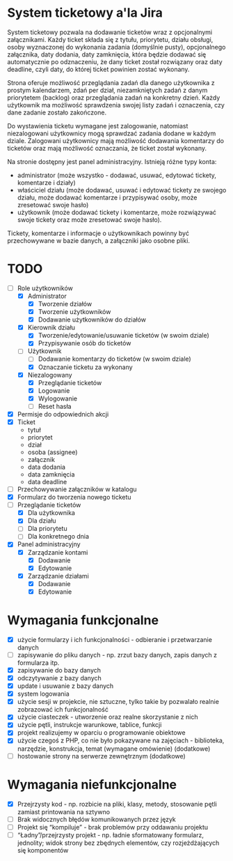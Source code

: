 # System ticketowy a'la Jira

System ticketowy pozwala na dodawanie ticketów wraz z opcjonalnymi załącznikami.
Każdy ticket składa się z tytułu, priorytetu, działu obsługi, osoby wyznaczonej do wykonania zadania (domyślnie pusty), opcjonalnego załącznika, daty dodania, daty zamknięcia, która będzie dodawać się automatycznie po odznaczeniu, że dany ticket został rozwiązany oraz daty deadline, czyli daty, do której ticket powinien zostać wykonany.

Strona oferuje możliwość przeglądania zadań dla danego użytkownika z prostym kalendarzem, zdań per dział, niezamkniętych zadań z danym priorytetem (backlog) oraz przeglądania zadań na konkretny dzień.
Każdy użytkownik ma możliwość sprawdzenia swojej listy zadań i oznaczenia, czy dane zadanie zostało zakończone.

Do wystawienia ticketu wymagane jest zalogowanie, natomiast niezalogowani użytkownicy mogą sprawdzać zadania dodane w każdym dziale. Zalogowani użytkownicy mają możliwość dodawania komentarzy do ticketów oraz mają możliwość oznaczania, że ticket został wykonany.

Na stronie dostępny jest panel administracyjny. Istnieją różne typy konta:
- administrator (może wszystko - dodawać, usuwać, edytować tickety, komentarze i działy)
- właściciel działu (może dodawać, usuwać i edytować tickety ze swojego działu, może dodawać komentarze i przypisywać osoby, może zresetować swoje hasło)
- użytkownik (może dodawać tickety i komentarze, może rozwiązywać swoje tickety oraz może zresetować swoje hasło).

Tickety, komentarze i informacje o użytkownikach powinny być przechowywane w bazie danych, a załączniki jako osobne pliki.

# TODO

- [ ] Role użytkowników
  - [x] Administrator
    - [x] Tworzenie działów
    - [x] Tworzenie użytkowników
    - [x] Dodawanie użytkowników do działów
  - [x] Kierownik działu
    - [x] Tworzenie/edytowanie/usuwanie ticketów (w swoim dziale)
    - [x] Przypisywanie osób do ticketów
  - [ ] Użytkownik
    - [ ] Dodawanie komentarzy do ticketów (w swoim dziale)
    - [x] Oznaczanie ticketu za wykonany
  - [x] Niezalogowany
    - [x] Przeglądanie ticketów
    - [x] Logowanie
    - [x] Wylogowanie
    - [ ] Reset hasła
- [x] Permisje do odpowiednich akcji
- [x] Ticket
  - tytuł
  - priorytet
  - dział
  - osoba (assignee)
  - załącznik
  - data dodania
  - data zamknięcia
  - data deadline
- [ ] Przechowywanie załączników w katalogu
- [x] Formularz do tworzenia nowego ticketu
- [ ] Przeglądanie ticketów
  - [x] Dla użytkownika
  - [x] Dla działu
  - [ ] Dla priorytetu
  - [ ] Dla konkretnego dnia
- [x] Panel administracyjny
  - [x] Zarządzanie kontami
    - [x] Dodawanie
    - [x] Edytowanie
  - [x] Zarządzanie działami
    - [x] Dodawanie
    - [x] Edytowanie

# Wymagania funkcjonalne
- [x] użycie formularzy i ich funkcjonalności - odbieranie i przetwarzanie danych
- [ ] zapisywanie do pliku danych - np. zrzut bazy danych, zapis danych z formularza itp.
- [x] zapisywanie do bazy danych
- [x] odczytywanie z bazy danych
- [x] update i usuwanie z bazy danych
- [x] system logowania
- [x] użycie sesji w projekcie, nie sztuczne, tylko takie by pozwalało realnie zobrazować ich funkcjonalność
- [x] użycie ciasteczek - utworzenie oraz realne skorzystanie z nich
- [x] użycie pętli, instrukcje warunkowe, tablice, funkcji
- [x] projekt realizujemy w oparciu o programowanie obiektowe
- [x] użycie czegoś z PHP, co nie było pokazywane na zajęciach - biblioteka, narzędzie, konstrukcja, temat (wymagane omówienie) (dodatkowe)
- [ ] hostowanie strony na serwerze zewnętrznym (dodatkowe)

# Wymagania niefunkcjonalne
- [x] Przejrzysty kod - np. rozbicie na pliki, klasy, metody, stosowanie pętli zamiast printowania na sztywno
- [ ] Brak widocznych błędów komunikowanych przez język
- [ ] Projekt się “kompiluje” - brak problemów przy oddawaniu projektu
- [ ] “Ładny”/przejrzysty projekt - np. ładnie sformatowany formularz, jednolity; widok strony bez zbędnych elementów, czy rozjeżdżających się komponentów
